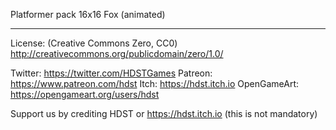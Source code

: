 Platformer pack 16x16
Fox (animated)

---

License: (Creative Commons Zero, CC0)
http://creativecommons.org/publicdomain/zero/1.0/


Twitter: https://twitter.com/HDSTGames
Patreon: https://www.patreon.com/hdst
Itch: https://hdst.itch.io
OpenGameArt: https://opengameart.org/users/hdst

Support us by crediting HDST or https://hdst.itch.io (this is not mandatory)
